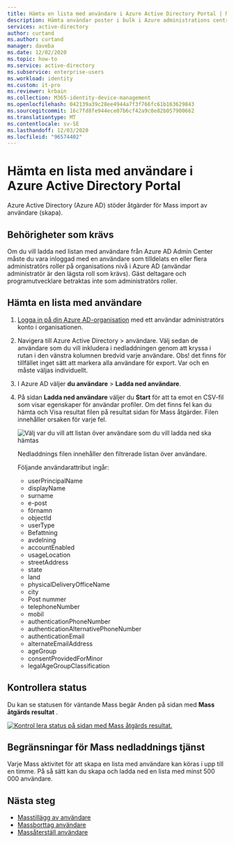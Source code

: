 ```yaml
---
title: Hämta en lista med användare i Azure Active Directory Portal | Microsoft Docs
description: Hämta användar poster i bulk i Azure administrations centret i Azure Active Directory.
services: active-directory
author: curtand
ms.author: curtand
manager: daveba
ms.date: 12/02/2020
ms.topic: how-to
ms.service: active-directory
ms.subservice: enterprise-users
ms.workload: identity
ms.custom: it-pro
ms.reviewer: krbain
ms.collection: M365-identity-device-management
ms.openlocfilehash: 042139a39c28ee4944a7f3f766fc61b163629843
ms.sourcegitcommit: 16c7fd8fe944ece07b6cf42a9c0e82b057900662
ms.translationtype: MT
ms.contentlocale: sv-SE
ms.lasthandoff: 12/03/2020
ms.locfileid: "96574402"
---
```

# <a name="download-a-list-of-users-in-azure-active-directory-portal"></a>Hämta en lista med användare i Azure Active Directory Portal

Azure Active Directory (Azure AD) stöder åtgärder för Mass import av användare (skapa).

## <a name="required-permissions"></a>Behörigheter som krävs

Om du vill ladda ned listan med användare från Azure AD Admin Center måste du vara inloggad med en användare som tilldelats en eller flera administratörs roller på organisations nivå i Azure AD (användar administratör är den lägsta roll som krävs). Gäst deltagare och programutvecklare betraktas inte som administratörs roller.

## <a name="to-download-a-list-of-users"></a>Hämta en lista med användare

1. [Logga in på din Azure AD-organisation](https://aad.portal.azure.com) med ett användar administratörs konto i organisationen.
2. Navigera till Azure Active Directory > användare. Välj sedan de användare som du vill inkludera i nedladdningen genom att kryssa i rutan i den vänstra kolumnen bredvid varje användare. Obs! det finns för tillfället inget sätt att markera alla användare för export. Var och en måste väljas individuellt.
3. I Azure AD väljer **du användare**  >  **Ladda ned användare**.
4. På sidan **Ladda ned användare** väljer du **Start** för att ta emot en CSV-fil som visar egenskaper för användar profiler. Om det finns fel kan du hämta och Visa resultat filen på resultat sidan för Mass åtgärder. Filen innehåller orsaken för varje fel.

   ![Välj var du vill att listan över användare som du vill ladda ned ska hämtas](./media/users-bulk-download/bulk-download.png)

   Nedladdnings filen innehåller den filtrerade listan över användare.

   Följande användarattribut ingår:

   - userPrincipalName
   - displayName
   - surname
   - e-post
   - förnamn
   - objectId
   - userType
   - Befattning
   - avdelning
   - accountEnabled
   - usageLocation
   - streetAddress
   - state
   - land
   - physicalDeliveryOfficeName
   - city
   - Post nummer
   - telephoneNumber
   - mobil
   - authenticationPhoneNumber
   - authenticationAlternativePhoneNumber
   - authenticationEmail
   - alternateEmailAddress
   - ageGroup
   - consentProvidedForMinor
   - legalAgeGroupClassification

## <a name="check-status"></a>Kontrollera status

Du kan se statusen för väntande Mass begär Anden på sidan med **Mass åtgärds resultat** .

[![Kontrol lera status på sidan med Mass åtgärds resultat.](./media/users-bulk-download/bulk-center.png)](./media/users-bulk-download/bulk-center.png#lightbox)

## <a name="bulk-download-service-limits"></a>Begränsningar för Mass nedladdnings tjänst

Varje Mass aktivitet för att skapa en lista med användare kan köras i upp till en timme. På så sätt kan du skapa och ladda ned en lista med minst 500 000 användare.

## <a name="next-steps"></a>Nästa steg

- [Masstillägg av användare](users-bulk-add.md)
- [Massborttag användare](users-bulk-delete.md)
- [Massåterställ användare](users-bulk-restore.md)
